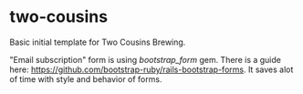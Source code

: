 # two-cousins
Basic initial template for Two Cousins Brewing.

"Email subscription" form is using *bootstrap_form* gem. There is a guide here: https://github.com/bootstrap-ruby/rails-bootstrap-forms. It saves alot of time with style and behavior of forms.
